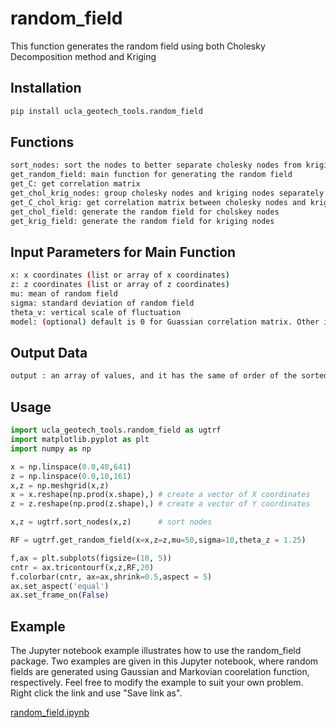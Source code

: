 # random_field

This function generates the random field using both Cholesky Decomposition method and Kriging

## Installation
```bash
pip install ucla_geotech_tools.random_field
```

## Functions
```bash
sort_nodes: sort the nodes to better separate cholesky nodes from kriging nodes
get_random_field: main function for generating the random field
get_C: get correlation matrix
get_chol_krig_nodes: group cholesky nodes and kriging nodes separately
get_C_chol_krig: get correlation matrix between cholesky nodes and kriging nodes
get_chol_field: generate the random field for cholskey nodes
get_krig_field: generate the random field for kriging nodes
```

## Input Parameters for Main Function
```bash
x: x coordinates (list or array of x coordinates)
z: z coordinates (list or array of z coordinates)
mu: mean of random field
sigma: standard deviation of random field
theta_v: vertical scale of fluctuation
model: (optional) default is 0 for Guassian correlation matrix. Other intergers for Markovian correlation matrix
```

## Output Data
```bash
output : an array of values, and it has the same of order of the sorted nodes.
```

## Usage
```python
import ucla_geotech_tools.random_field as ugtrf
import matplotlib.pyplot as plt
import numpy as np

x = np.linspace(0.0,40,641)
z = np.linspace(0.0,10,161)
x,z = np.meshgrid(x,z)
x = x.reshape(np.prod(x.shape),) # create a vector of X coordinates
z = z.reshape(np.prod(z.shape),) # create a vector of Y coordinates

x,z = ugtrf.sort_nodes(x,z)      # sort nodes

RF = ugtrf.get_random_field(x=x,z=z,mu=50,sigma=10,theta_z = 1.25)

f,ax = plt.subplots(figsize=(10, 5))
cntr = ax.tricontourf(x,z,RF,20)
f.colorbar(cntr, ax=ax,shrink=0.5,aspect = 5)
ax.set_aspect('equal')
ax.set_frame_on(False)
```

## Example
The Jupyter notebook example illustrates how to use the random_field package. Two examples are given in this Jupyter notebook, where random fields are generated using Gaussian and Markovian coorelation function, respectively. Feel free to modify the example to suit your own problem. Right click the link and use "Save link as".

[random_field.ipynb](https://github.com/sjbrandenberg/ucla_geotech_tools/blob/main/random_field/random_field.ipynb)
